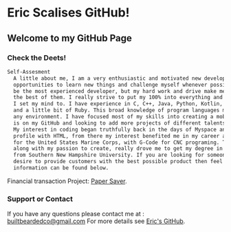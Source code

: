 # Eric Scalises GitHub!

## Welcome to my GitHub Page

### Check the Deets!



```markdown
Self-Assesment
  A little about me, I am a very enthusiastic and motivated new developer. I look for 
  opportunities to learn new things and challenge myself whenever possible. I might not 
  be the most experienced developer, but my hard work and drive make me competitive with 
  the best of them. I really strive to put my 100% into everything and be the best at what 
  I set my mind to. I have experience in C, C++, Java, Python, Kotlin, HTML, CSS, JavaScript
  and a little bit of Ruby. This broad knowledge of program languages makes me adaptable in 
  any environment. I have focused most of my skills into creating a mobile application that 
  is on my GitHub and looking to add more projects of different talents in the near future. 
  My interest in coding began truthfully back in the days of Myspace and customizing your 
  profile with HTML, from there my interest benefited me in my career as a Welder/Machinist
  for the United States Marine Corps, with G-Code for CNC programing. These experiences, 
  along with my passion to create, really drove me to get my degree in Software Engineering 
  from Southern New Hampshire University. If you are looking for someone that really has a 
  desire to provide customers with the best possible product then feel free to contact me, 
  information can be found below. 

```
Financial transaction Project:
[Paper Saver](https://github.com/scalise0313/PaperSaverApp.git).




### Support or Contact

If you have any questions please contact me at : builtbeardedco@gmail.com
For more details see [Eric's GitHub](https://github.com/scalise0313/scalise.github.io).
